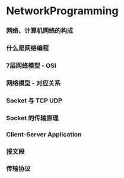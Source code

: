 # NetworkProgramming

### 网络、计算机网络的构成

### 什么是网络编程

### 7层网络模型 - OSI

### 网络模型 - 对应关系

### Socket 与 TCP UDP

### Socket 的传输原理

### Client-Server Application

### 报文段

### 传输协议
